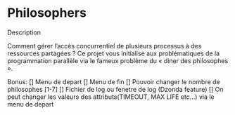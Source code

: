 # Philosophers

Description

Comment gérer l’accès concurrentiel de plusieurs processus à des ressources partagées ? Ce projet vous initialise aux problématiques de la programmation parallèle via le fameux problème du « diner des philosophes ».

Bonus:
[] Menu de depart
[] Menu de fin
[] Pouvoir changer le nombre de philosophes [1-7]
[] Fichier de log ou fenetre de log (Dzonda feature)
[] On peut changer les valeurs des attributs(TIMEOUT, MAX LIFE etc...) via le menu de depart
